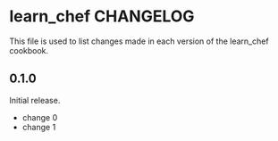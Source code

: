 # learn_chef CHANGELOG

This file is used to list changes made in each version of the learn_chef cookbook.

## 0.1.0

Initial release.

- change 0
- change 1
